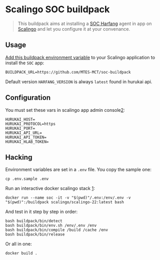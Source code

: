 # Scalingo SOC buildpack

> This buildpack aims at installing a [SOC Harfang](https://harfang.io) agent in app on [Scalingo](https://www.scalingo.com) and let you configure it at your convenance.

## Usage

[Add this buildpack environment variable][1] to your Scalingo application to install the `SOC` app:

```shell
BUILDPACK_URL=https://github.com/MTES-MCT/soc-buildpack
```

Default version `HARFANG_VERSION` is always `latest` found in hurukai api.

## Configuration

You must set these vars in scalingo app admin console[2]:

```shell
HURUKAI_HOST=
HURUKAI_PROTOCOL=https
HURUKAI_PORT=
HURUKAI_API_URL=
HURUKAI_API_TOKEN=
HURUKAI_HLAB_TOKEN=
```

## Hacking

Environment variables are set in a `.env` file. You copy the sample one:

```shell
cp .env.sample .env
```

Run an interactive docker scalingo stack [1]:

```shell
docker run --name soc -it -v "$(pwd)"/.env:/env/.env -v "$(pwd)":/buildpack scalingo/scalingo-22:latest bash
```

And test in it step by step in order:

```shell
bash buildpack/bin/detect
bash buildpack/bin/env.sh /env/.env /env
bash buildpack/bin/compile /build /cache /env
bash buildpack/bin/release
```

Or all in one:

```shell
docker build .
```

[1]: https://doc.scalingo.com/platform/deployment/buildpacks/custom
[2]: https://doc.scalingo.com/platform/app/environment
